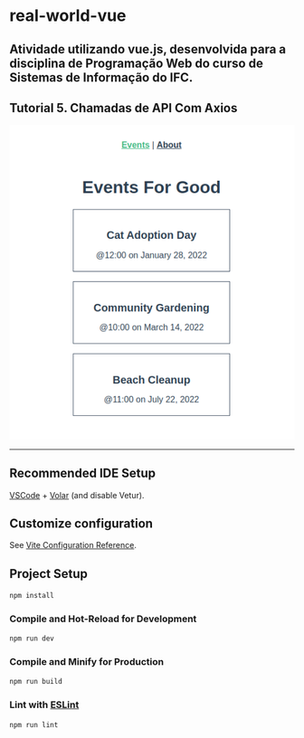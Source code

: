 # real-world-vue

## Atividade utilizando vue.js, desenvolvida para a disciplina de Programação Web do curso de Sistemas de Informação do IFC. 

## Tutorial 5. Chamadas de API Com Axios


![foto do setup vue.js](screenshots/atividade_5.png)

---

## Recommended IDE Setup

[VSCode](https://code.visualstudio.com/) + [Volar](https://marketplace.visualstudio.com/items?itemName=Vue.volar) (and disable Vetur).

## Customize configuration

See [Vite Configuration Reference](https://vitejs.dev/config/).

## Project Setup

```sh
npm install
```

### Compile and Hot-Reload for Development

```sh
npm run dev
```

### Compile and Minify for Production

```sh
npm run build
```

### Lint with [ESLint](https://eslint.org/)

```sh
npm run lint
```
